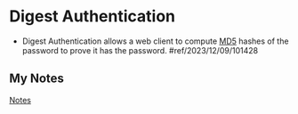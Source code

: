# Digest Authentication
- Digest Authentication allows a web client to compute [MD5](md5.md) hashes of the password to prove it has the password. #ref/2023/12/09/101428
## My Notes
[Notes](mynotes/digest-authentication-notes.md)

